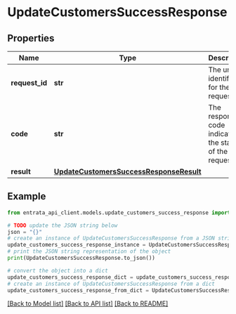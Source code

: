 # UpdateCustomersSuccessResponse


## Properties

Name | Type | Description | Notes
------------ | ------------- | ------------- | -------------
**request_id** | **str** | The unique identifier for the request. | 
**code** | **str** | The response code indicating the status of the request. | 
**result** | [**UpdateCustomersSuccessResponseResult**](UpdateCustomersSuccessResponseResult.md) |  | 

## Example

```python
from entrata_api_client.models.update_customers_success_response import UpdateCustomersSuccessResponse

# TODO update the JSON string below
json = "{}"
# create an instance of UpdateCustomersSuccessResponse from a JSON string
update_customers_success_response_instance = UpdateCustomersSuccessResponse.from_json(json)
# print the JSON string representation of the object
print(UpdateCustomersSuccessResponse.to_json())

# convert the object into a dict
update_customers_success_response_dict = update_customers_success_response_instance.to_dict()
# create an instance of UpdateCustomersSuccessResponse from a dict
update_customers_success_response_from_dict = UpdateCustomersSuccessResponse.from_dict(update_customers_success_response_dict)
```
[[Back to Model list]](../README.md#documentation-for-models) [[Back to API list]](../README.md#documentation-for-api-endpoints) [[Back to README]](../README.md)


